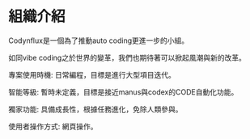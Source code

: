 # 組織介紹

Codynflux是一個為了推動auto coding更進一步的小組。

如同vibe coding之於世界的變革，我們也期待著可以掀起風潮與新的改革。

專案使用時機: 日常編程，目標是進行大型項目迭代。

智能等級: 暫時未定義，目標是接近manus與codex的CODE自動化功能。

獨家功能: 具備成長性，根據任務進化，免除人類參與。

使用者操作方式: 網頁操作。

